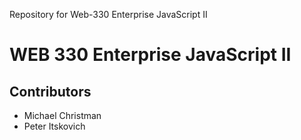 Repository for Web-330 Enterprise JavaScript II

<h1>WEB 330 Enterprise JavaScript II</h1>
<h2>Contributors</h2>
<ul>
  <li>Michael Christman</li>
  <li>Peter Itskovich</li>
</ul>
